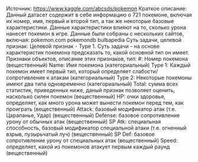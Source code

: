 Источник: https://www.kaggle.com/abcsds/pokemon
Краткое описание:
Данный датасет содержит в себе информацию о 721 покемоне, включая их номер, имя, первый и второй тип, а так же некоторые базовые характеристики. Данные характеристики влияют на то, сколько урона нанесет покемон в игре.
Данные были собраны с нескольких сайтов, включая:
pokemon.com
pokemondb
bulbapedia
Суть задачи, целевой признак:
Целевой признак - Type 1.
Суть задачи - на основе характеристик покемона предсказать то, какой основной тип он имеет.
Признаки объектов, описание этих признаков, тип: 
#: Номер покемона (вещественный)
Name: Имя покемона (категориальный)
Type 1: Каждый покемон имеет первый тип, который определяет слабости/сопротивление к атакам (категориальный)
Type 2: Некоторые покемоны имеют два типа одновременно (категориальный)
Total: сумма всех статистик, приведенных ниже, даный признак позволяет оценить, насколько силен покемон (вещественный)
HP: очки здоровья, определяет, как много урона может вынести покемон перед тем, как проиграть (вещественный)
Attack: базовый модификатор атак (т.е. Царапанье, Удар) (вещественный)
Defense: базовое сопротивление урону от обычных атак (вещественный)
SP Atk: специальная способность, базовый модификатор специальной атаки (т.е. огненный взрыв, пузырьчатый луч) (вещественный)
SP Def: базовое сопротивление урону от специальных атак (вещественный)
Speed: определяет, какой из покемонов атакует первым каждый раунд (вещественный)